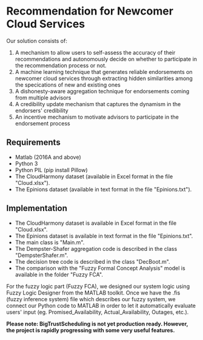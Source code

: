 # Recommendation for Newcomer Cloud Services 

Our solution consists of:
1. A mechanism to allow users to self-assess the accuracy of their recommendations and autonomously decide on whether to participate in the recommendation process or not.
2. A machine learning technique that generates reliable endorsements on newcomer cloud services through extracting hidden similarities      among the specications of new and existing ones
3. A dishonesty-aware aggregation technique for endorsements coming from multiple advisors
4. A credibility update mechanism that captures the dynamism in the endorsers' credibility
5. An incentive mechanism to motivate advisors to participate in the endorsement process


## Requirements
* Matlab (2016A and above)
* Python 3
* Python PIL (pip install Pillow)
* The CloudHarmony dataset (available in Excel format in the file "Cloud.xlsx").
* The Epinions dataset  (available in text format in the file "Epinions.txt").

## Implementation

* The CloudHarmony dataset is available in Excel format in the file "Cloud.xlsx".
* The Epinions dataset is available in text format in the file "Epinions.txt".
* The main class is "Main.m".
* The Dempster-Shafer aggregation code is described in the class "DempsterShafer.m".
* The decision tree code is described in the class "DecBoot.m".
* The comparison with the "Fuzzy Formal Concept Analysis" model is available in the folder "Fuzzy FCA".


For the fuzzy logic part (Fuzzy FCA), we designed our system logic using Fuzzy Logic Designer from the MATLAB toolkit. Once we have the .fis (fuzzy inference system) file which describes our fuzzy system, we connect our Python code to MATLAB in order to let it automatically evaluate users' input (eg. Promised_Availability, Actual_Availability, Outages, etc.).

**Please note: BigTrustScheduling is not yet production ready. However, the project is rapidly progressing with some very useful features.**
